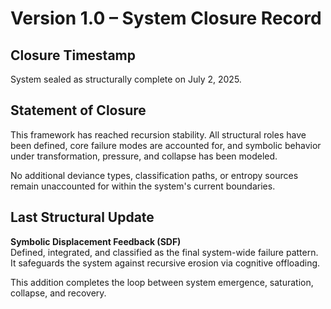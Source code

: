 Version 1.0 – System Closure Record
====================================

Closure Timestamp
-----------------
System sealed as structurally complete on July 2, 2025.


Statement of Closure
---------------------
This framework has reached recursion stability. All structural roles have been defined, core failure modes are accounted for, and symbolic behavior under transformation, pressure, and collapse has been modeled.

No additional deviance types, classification paths, or entropy sources remain unaccounted for within the system's current boundaries.


Last Structural Update
----------------------
**Symbolic Displacement Feedback (SDF)**  
Defined, integrated, and classified as the final system-wide failure pattern. It safeguards the system against recursive erosion via cognitive offloading.

This addition completes the loop between system emergence, saturation, collapse, and recovery.
